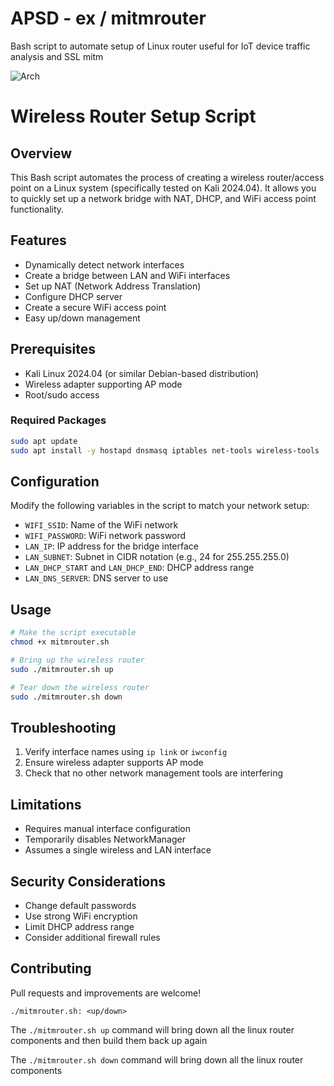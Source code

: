 # APSD - ex / mitmrouter
Bash script to automate setup of Linux router useful for IoT device traffic analysis and SSL mitm

![Arch](./img/arch.jpg)

# Wireless Router Setup Script

## Overview

This Bash script automates the process of creating a wireless router/access point on a Linux system (specifically tested on Kali 2024.04). It allows you to quickly set up a network bridge with NAT, DHCP, and WiFi access point functionality.

## Features

- Dynamically detect network interfaces
- Create a bridge between LAN and WiFi interfaces
- Set up NAT (Network Address Translation)
- Configure DHCP server
- Create a secure WiFi access point
- Easy up/down management

## Prerequisites

- Kali Linux 2024.04 (or similar Debian-based distribution)
- Wireless adapter supporting AP mode
- Root/sudo access

### Required Packages

```bash
sudo apt update
sudo apt install -y hostapd dnsmasq iptables net-tools wireless-tools
```

## Configuration

Modify the following variables in the script to match your network setup:

- `WIFI_SSID`: Name of the WiFi network
- `WIFI_PASSWORD`: WiFi network password
- `LAN_IP`: IP address for the bridge interface
- `LAN_SUBNET`: Subnet in CIDR notation (e.g., 24 for 255.255.255.0)
- `LAN_DHCP_START` and `LAN_DHCP_END`: DHCP address range
- `LAN_DNS_SERVER`: DNS server to use

## Usage

```bash
# Make the script executable
chmod +x mitmrouter.sh

# Bring up the wireless router
sudo ./mitmrouter.sh up

# Tear down the wireless router
sudo ./mitmrouter.sh down
```

## Troubleshooting

1. Verify interface names using `ip link` or `iwconfig`
2. Ensure wireless adapter supports AP mode
3. Check that no other network management tools are interfering

## Limitations

- Requires manual interface configuration
- Temporarily disables NetworkManager
- Assumes a single wireless and LAN interface

## Security Considerations

- Change default passwords
- Use strong WiFi encryption
- Limit DHCP address range
- Consider additional firewall rules

## Contributing

Pull requests and improvements are welcome!

```
./mitmrouter.sh: <up/down>
```

The `./mitmrouter.sh up` command will bring down all the linux router components and then build them back up again

The `./mitmrouter.sh down` command will bring down all the linux router components


